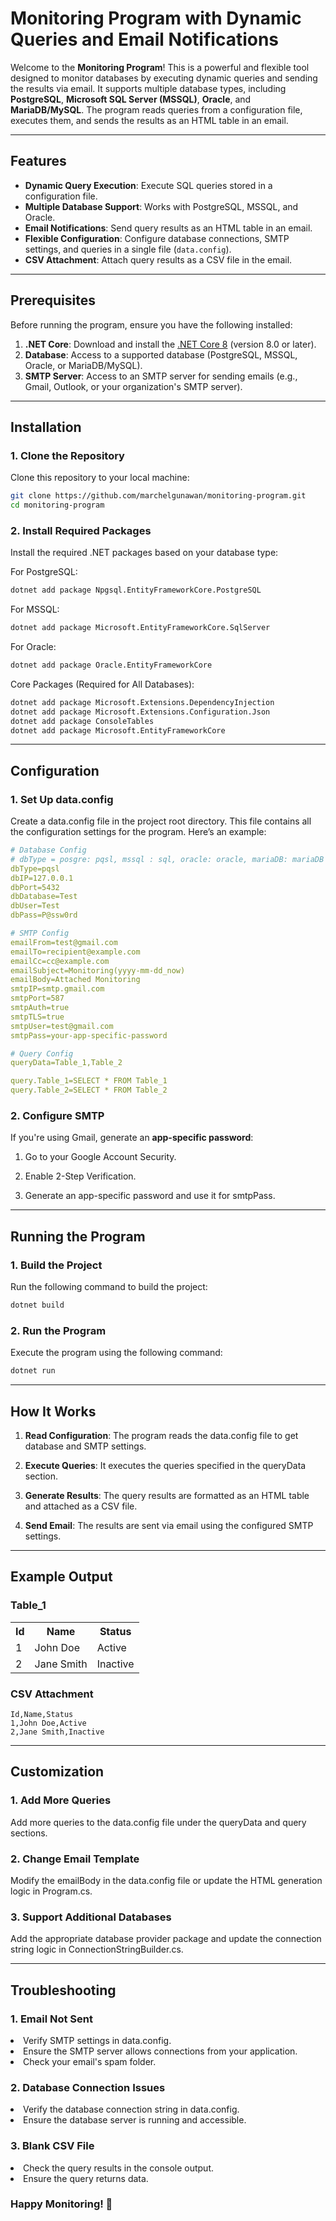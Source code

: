 # Monitoring Program with Dynamic Queries and Email Notifications

Welcome to the **Monitoring Program**! This is a powerful and flexible tool designed to monitor databases by executing dynamic queries and sending the results via email. It supports multiple database types, including **PostgreSQL**, **Microsoft SQL Server (MSSQL)**, **Oracle**, and **MariaDB/MySQL**. The program reads queries from a configuration file, executes them, and sends the results as an HTML table in an email.

---

## Features

- **Dynamic Query Execution**: Execute SQL queries stored in a configuration file.
- **Multiple Database Support**: Works with PostgreSQL, MSSQL, and Oracle.
- **Email Notifications**: Send query results as an HTML table in an email.
- **Flexible Configuration**: Configure database connections, SMTP settings, and queries in a single file (`data.config`).
- **CSV Attachment**: Attach query results as a CSV file in the email.

---

## Prerequisites

Before running the program, ensure you have the following installed:

1. **.NET Core**: Download and install the [.NET Core 8](https://dotnet.microsoft.com/en-us/download) (version 8.0 or later).
2. **Database**: Access to a supported database (PostgreSQL, MSSQL, Oracle, or MariaDB/MySQL).
3. **SMTP Server**: Access to an SMTP server for sending emails (e.g., Gmail, Outlook, or your organization's SMTP server).

---

## Installation

### 1. Clone the Repository
Clone this repository to your local machine:

```bash
git clone https://github.com/marchelgunawan/monitoring-program.git
cd monitoring-program
```

### 2. Install Required Packages 

Install the required .NET packages based on your database type:

For PostgreSQL:
```bash
dotnet add package Npgsql.EntityFrameworkCore.PostgreSQL
```
For MSSQL:
```bash
dotnet add package Microsoft.EntityFrameworkCore.SqlServer
```
For Oracle:
```bash
dotnet add package Oracle.EntityFrameworkCore
```
Core Packages (Required for All Databases):
```bash
dotnet add package Microsoft.Extensions.DependencyInjection
dotnet add package Microsoft.Extensions.Configuration.Json
dotnet add package ConsoleTables
dotnet add package Microsoft.EntityFrameworkCore
```

---
## Configuration
### 1. Set Up data.config
Create a data.config file in the project root directory. This file contains all the configuration settings for the program. Here’s an example:

```yaml
# Database Config
# dbType = posgre: pqsl, mssql : sql, oracle: oracle, mariaDB: mariaDB
dbType=pqsl
dbIP=127.0.0.1
dbPort=5432
dbDatabase=Test
dbUser=Test
dbPass=P@ssw0rd

# SMTP Config
emailFrom=test@gmail.com
emailTo=recipient@example.com
emailCc=cc@example.com
emailSubject=Monitoring(yyyy-mm-dd_now)
emailBody=Attached Monitoring
smtpIP=smtp.gmail.com
smtpPort=587
smtpAuth=true
smtpTLS=true
smtpUser=test@gmail.com
smtpPass=your-app-specific-password

# Query Config
queryData=Table_1,Table_2

query.Table_1=SELECT * FROM Table_1
query.Table_2=SELECT * FROM Table_2
```

### 2. Configure SMTP

If you're using Gmail, generate an <b>app-specific password</b>:

1. Go to your Google Account Security.

2. Enable 2-Step Verification.

3. Generate an app-specific password and use it for smtpPass.

---

## Running the Program
### 1. Build the Project
Run the following command to build the project:

```bash
dotnet build
```
### 2. Run the Program
Execute the program using the following command:

```bash
dotnet run
```

---
## How It Works
1. <b>Read Configuration</b>: The program reads the data.config file to get database and SMTP settings.

2. <b>Execute Queries</b>: It executes the queries specified in the queryData section.

3. <b>Generate Results</b>: The query results are formatted as an HTML table and attached as a CSV file.

4. <b>Send Email</b>: The results are sent via email using the configured SMTP settings.

---
## Example Output
<html>
<head>
</head>
<body>
    <h3>Table_1</h3>
    <table>
        <tr>
            <th>Id</th>
            <th>Name</th>
            <th>Status</th>
        </tr>
        <tr>
            <td>1</td>
            <td>John Doe</td>
            <td>Active</td>
        </tr>
        <tr>
            <td>2</td>
            <td>Jane Smith</td>
            <td>Inactive</td>
        </tr>
    </table>
</body>
</html>

### CSV Attachment
```csv
Id,Name,Status
1,John Doe,Active
2,Jane Smith,Inactive
```

---
## Customization
### 1. Add More Queries

Add more queries to the data.config file under the queryData and query sections.

### 2. Change Email Template

Modify the emailBody in the data.config file or update the HTML generation logic in Program.cs.

### 3. Support Additional Databases

Add the appropriate database provider package and update the connection string logic in ConnectionStringBuilder.cs.

---
## Troubleshooting
### 1. Email Not Sent
<li>Verify SMTP settings in data.config.</li>
<li>Ensure the SMTP server allows connections from your application.</li>
<li>Check your email's spam folder.</li>

### 2. Database Connection Issues
<li>Verify the database connection string in data.config.</li>
<li>Ensure the database server is running and accessible.</li>

### 3. Blank CSV File
<li>Check the query results in the console output.</li>
<li>Ensure the query returns data.</li>


### Happy Monitoring! 🚀